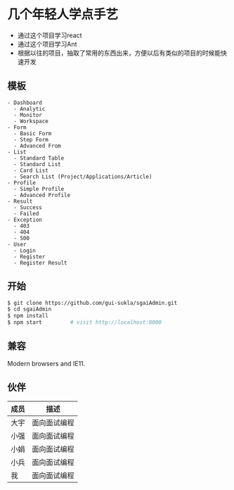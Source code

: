 # 几个年轻人学点手艺

* 通过这个项目学习react
* 通过这个项目学习Ant
* 根据以往的项目，抽取了常用的东西出来，方便以后有类似的项目的时候能快速开发



## 模板

```
- Dashboard
  - Analytic
  - Monitor
  - Workspace
- Form
  - Basic Form
  - Step Form
  - Advanced From
- List
  - Standard Table
  - Standard List
  - Card List
  - Search List (Project/Applications/Article)
- Profile
  - Simple Profile
  - Advanced Profile
- Result
  - Success
  - Failed
- Exception
  - 403
  - 404
  - 500
- User
  - Login
  - Register
  - Register Result
```

## 开始

```bash
$ git clone https://github.com/gui-sukla/sgaiAdmin.git
$ cd sgaiAdmin
$ npm install
$ npm start         # visit http://localhost:8000
```




## 兼容

Modern browsers and IE11.

## 伙伴

成员|描述
-|-
大宇|面向面试编程
小强|面向面试编程
小娟|面向面试编程
小兵|面向面试编程
我|面向面试编程

